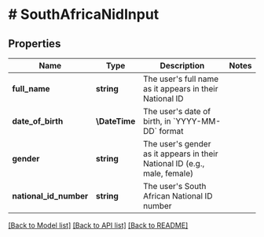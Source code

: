 # # SouthAfricaNidInput

## Properties

Name | Type | Description | Notes
------------ | ------------- | ------------- | -------------
**full_name** | **string** | The user&#39;s full name as it appears in their National ID |
**date_of_birth** | **\DateTime** | The user&#39;s date of birth, in &#x60;YYYY-MM-DD&#x60; format |
**gender** | **string** | The user&#39;s gender as it appears in their National ID (e.g., male, female) |
**national_id_number** | **string** | The user&#39;s South African National ID number |

[[Back to Model list]](../../README.md#models) [[Back to API list]](../../README.md#endpoints) [[Back to README]](../../README.md)
